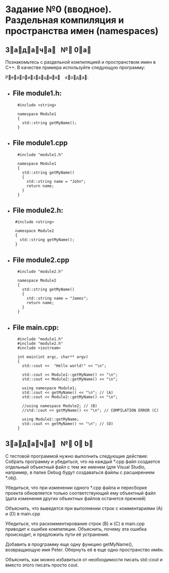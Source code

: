 # Задание №0 (вводное). Раздельная компиляция и пространства имен (namespaces)


## З⃣а⃣д⃣а⃣ч⃣а⃣     №⃣ 0⃣а⃣


Познакомьтесь с раздельной компиляцией и пространством имен в C++. 
В качестве примера используйте следующую программу:


Р⃣е⃣а⃣л⃣и⃣з⃣а⃣ц⃣и⃣я⃣    к⃣о⃣д⃣а⃣:

* ## File module1.h:

        #include <string>

        namespace Module1
        {
          std::string getMyName();
        }
    
* ## File module1.cpp
    
    
        #include "module1.h"

        namespace Module1
        {
          std::string getMyName()
          {
            std::string name = "John";
            return name;
          }
        }

*  ## File module2.h:

        #include <string>

        namespace Module2
        {
          std::string getMyName();
        }

* ## File module2.cpp
        #include "module2.h"

        namespace Module2
        {
          std::string getMyName()
          {
            std::string name = "James";
            return name;
          }
        }

* ## File main.cpp:
    
        #include "module1.h"
        #include "module2.h"
        #include <iostream>

        int main(int argc, char** argv)
        {
          std::cout <<  "Hello world!" << "\n";

          std::cout << Module1::getMyName() << "\n";
          std::cout << Module2::getMyName() << "\n";

          using namespace Module1;
          std::cout << getMyName() << "\n"; // (A)
          std::cout << Module2::getMyName() << "\n";

          //using namespace Module2; // (B)
          //std::cout << getMyName() << "\n"; // COMPILATION ERROR (C)

          using Module2::getMyName;
          std::cout << getMyName() << "\n"; // (D)
        }
    
##  З⃣а⃣д⃣а⃣ч⃣а⃣     №⃣ 0⃣ b⃣
    
С тестовой программой нужно выполнить следующие действия:
Собрать программу и убедиться, что на каждый *.cpp файл создается отдельный объектный файл с тем же именем (для Visual Studio, например, в папке Debug будут создаваться файлы с расширением *.obj). 

Убедиться, что при изменении одного *.cpp файла и пересборке проекта обновляется только соответствующий ему объектный файл (дата изменения других объектных файлов останется прежней)

Объяснить, что выведется при выполнении строк с комментариями (А) и (D) в main.cpp

Убедиться, что раскомментирование строк (B) и (C) в main.cpp приводит к ошибке компиляции. Объяснить, почему эта ошибка происходит, и предложить пути её устранения.

Добавить в проgграмму еще одну функцию getMyName(), возвращающую имя Peter. Обернуть её в еще одно пространство имён.

Объяснить, как можно избавиться от необходимости писать std::cout и вместо этого писать просто cout.
